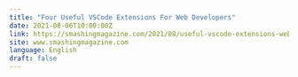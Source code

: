 ```yaml
---
title: "Four Useful VSCode Extensions For Web Developers"
date: 2021-08-06T10:00:00Z
link: https://smashingmagazine.com/2021/08/useful-vscode-extensions-web-developers/?utm_medium=RSS&utm_source=news.12bit.vn
site: www.smashingmagazine.com
language: English
draft: false
---
```

